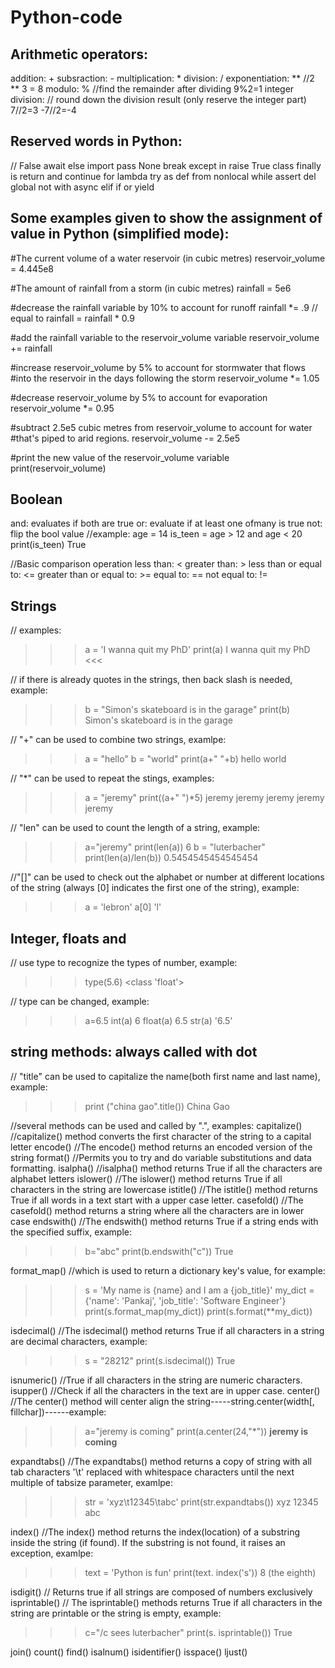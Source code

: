 # Python-code

## Arithmetic operators:
addition: +
subsraction: -
multiplication: *
division: /
exponentiation: **     //2 ** 3 = 8
modulo: %              //find the remainder after dividing   9%2=1
integer division: // round down the division result (only reserve the integer part)   7//2=3  -7//2=-4

## Reserved words in Python:
// False await else import pass None break except in raise True class finally is return and continue for lambda try as def from nonlocal while assert 
del global not with async elif if or yield  

## Some examples given to show the assignment of value in Python (simplified mode):
#The current volume of a water reservoir (in cubic metres)
reservoir_volume = 4.445e8

#The amount of rainfall from a storm (in cubic metres)
rainfall = 5e6

#decrease the rainfall variable by 10% to account for runoff
rainfall *= .9     // equal to rainfall = rainfall * 0.9

#add the rainfall variable to the reservoir_volume variable
reservoir_volume += rainfall

#increase reservoir_volume by 5% to account for stormwater that flows
#into the reservoir in the days following the storm
reservoir_volume *= 1.05

#decrease reservoir_volume by 5% to account for evaporation
reservoir_volume *= 0.95

#subtract 2.5e5 cubic metres from reservoir_volume to account for water
#that's piped to arid regions.
reservoir_volume -= 2.5e5 

#print the new value of the reservoir_volume variable
print(reservoir_volume)

## Boolean 
and: evaluates if both are true 
or: evaluate if at least one ofmany is true
not: flip the bool value
//example: 
age = 14
is_teen = age > 12 and age < 20 
print(is_teen) 
True

//Basic comparison operation
less than: <
greater than: > 
less than or equal to: <=
greater than or equal to: >= 
equal to: ==
not equal to: !=

## Strings 
// examples: 
>>> a = 'I wanna quit my PhD' 
    print(a)
    I wanna quit my PhD <<<

// if there is already quotes in the strings, then back slash is needed, example: 
>>> b = "Simon\'s skateboard is in the garage"
>>> print(b)
>>> Simon's skateboard is in the garage

// "+" can be used to combine two strings, examlpe: 
>>> a = "hello"
>>> b = "world"
>>> print(a+" "+b)
>>> hello world

// "*" can be used to repeat the stings, examples:
>>> a = "jeremy"
>>> print((a+" ")*5)
>>> jeremy jeremy jeremy jeremy jeremy 

// "len" can be used to count the length of a string, example:
>>> a="jeremy"
>>> print(len(a))
>>> 6
>>> b = "luterbacher"
>>> print(len(a)/len(b))
>>> 0.5454545454545454

//"[]" can be used to check out the alphabet or number at different locations of the string (always [0] indicates the first one of the string), example:
>>> a = 'lebron'
>>> a[0]
>>> 'l'


## Integer, floats and 
// use type to recognize the types of number, example:
>>> type(5.6)
>>> <class 'float'>

// type can be changed, example: 
>>> a=6.5
>>> int(a)
>>> 6
>>> float(a)
>>> 6.5
>>> str(a)
>>> '6.5'

## string methods: always called with dot 
// "title" can be used to capitalize the name(both first name and last name), example: 
>>> print ("china gao".title()) 
>>> China Gao

//several methods can be used and called by ".", examples:
capitalize()      //capitalize() method converts the first character of the string to a capital letter
encode()          //The encode() method returns an encoded version of the string
format()          //Permits you to try and do variable substitutions and data formatting.
isalpha()         //isalpha() method returns True if all the characters are alphabet letters
islower()         //The islower() method returns True if all characters in the string are lowercase
istitle()         //The istitle() method returns True if all words in a text start with a upper case letter. 
casefold()        //The casefold() method returns a string where all the characters are in lower case
endswith()        //The endswith() method returns True if a string ends with the specified suffix, example:
>>> b="abc"
>>> print(b.endswith("c"))
>>> True

format_map()      //which is used to return a dictionary key's value, for example:
>>> s = 'My name is {name} and I am a {job_title}'
>>> my_dict = {'name': 'Pankaj', 'job_title': 'Software Engineer'}
>>> print(s.format_map(my_dict))
>>> print(s.format(**my_dict))

isdecimal()       //The isdecimal() method returns True if all characters in a string are decimal characters, example:
>>> s = "28212"
>>> print(s.isdecimal())
>>> True 

isnumeric()       //True if all characters in the string are numeric characters.
isupper()         //Check if all the characters in the text are in upper case.
center()          //The center() method will center align the string-----string.center(width[, fillchar])------example:
>>> a="jeremy is coming"
>>> print(a.center(24,"*"))
>>> ****jeremy is coming****

expandtabs()      //The expandtabs() method returns a copy of string with all tab characters '\t' replaced with whitespace characters until the next multiple of tabsize parameter, examlpe:
>>> str = 'xyz\t12345\tabc'
>>> print(str.expandtabs())
>>> xyz     12345   abc

index()           //The index() method returns the index(location) of a substring inside the string (if found). If the substring is not found, it raises an exception, examlpe:
>>> text = 'Python is fun'
>>> print(text. index('s'))
>>> 8 (the eighth)

isdigit()         // Returns true if all strings are composed of numbers exclusively
isprintable()     // The isprintable() methods returns True if all characters in the string are printable or the string is empty, example:
>>> c="/c sees luterbacher" 
>>> print(s. isprintable())
>>> True

join()
count() 
find() 
isalnum() 
isidentifier() 
isspace() 
ljust()









